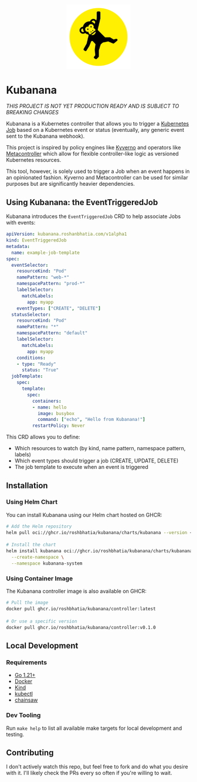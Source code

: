 <p align="center">
    <img src="assets/kubanana-logo.png" width="35%" align="center" alt="kubanana">
</p>

# Kubanana

*THIS PROJECT IS NOT YET PRODUCTION READY AND IS SUBJECT TO BREAKING CHANGES*

Kubanana is a Kubernetes controller that allows you to trigger a [Kubernetes Job](https://kubernetes.io/docs/concepts/workloads/controllers/job/) based on a Kubernetes event or status (eventually, any generic event sent to the Kubanana webhook).

This project is inspired by policy engines like [Kyverno](https://kyverno.io/) and operators like [Metacontroller](https://metacontroller.github.io/metacontroller/intro.html) which allow for flexible controller-like logic as versioned Kubernetes resources.

This tool, however, is solely used to trigger a Job when an event happens in an opinionated fashion. Kyverno and Metacontroller can be used for similar purposes but are significantly heavier dependencies.

## Using Kubanana: the EventTriggeredJob

Kubanana introduces the `EventTriggeredJob` CRD to help associate Jobs with events:

```yaml
apiVersion: kubanana.roshanbhatia.com/v1alpha1
kind: EventTriggeredJob
metadata:
  name: example-job-template
spec:
  eventSelector:
    resourceKind: "Pod"
    namePattern: "web-*"
    namespacePattern: "prod-*"
    labelSelector:
      matchLabels:
        app: myapp
    eventTypes: ["CREATE", "DELETE"]
  statusSelector:
    resourceKind: "Pod"
    namePattern: "*"
    namespacePattern: "default"
    labelSelector:
      matchLabels:
        app: myapp
    conditions:
    - type: "Ready"
      status: "True"
  jobTemplate:
    spec:
      template:
        spec:
          containers:
          - name: hello
            image: busybox
            command: ["echo", "Hello from Kubanana!"]
          restartPolicy: Never
```

This CRD allows you to define:

- Which resources to watch (by kind, name pattern, namespace pattern, labels)
- Which event types should trigger a job (CREATE, UPDATE, DELETE)
- The job template to execute when an event is triggered

## Installation

### Using Helm Chart

You can install Kubanana using our Helm chart hosted on GHCR:

```bash
# Add the Helm repository
helm pull oci://ghcr.io/roshbhatia/kubanana/charts/kubanana --version <version>

# Install the chart
helm install kubanana oci://ghcr.io/roshbhatia/kubanana/charts/kubanana --version <version> \
  --create-namespace \
  --namespace kubanana-system
```

### Using Container Image

The Kubanana controller image is also available on GHCR:

```bash
# Pull the image
docker pull ghcr.io/roshbhatia/kubanana/controller:latest

# Or use a specific version
docker pull ghcr.io/roshbhatia/kubanana/controller:v0.1.0
```

## Local Development

### Requirements

- [Go 1.21+](https://go.dev/)
- [Docker](https://www.docker.com/)
- [Kind](https://kind.sigs.k8s.io/)
- [kubectl](https://kubernetes.io/docs/reference/kubectl/)
- [chainsaw](https://kyverno.github.io/chainsaw/0.2.3/)

### Dev Tooling

Run `make help` to list all available make targets for local development and testing.

## Contributing

I don't actively watch this repo, but feel free to fork and do what you desire with it. I'll likely check the PRs every so often if you're willing to wait.
